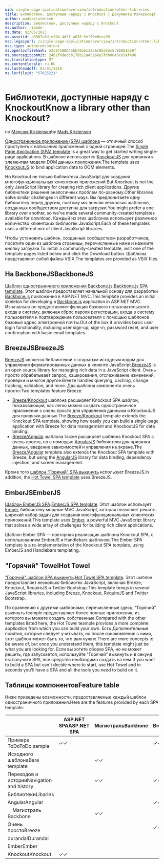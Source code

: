 ```yaml
---
uid: single-page-application/overview/introduction/other-libraries
title: Библиотеки, доступные наряду с Knockout | Документы Майкрософт
author: madskristensen
description: Библиотеки, доступные наряду с Knockout
ms.author: riande
ms.date: 02/05/2013
ms.assetid: a8367c6d-ef94-4dff-a010-5eff9e6eea96
msc.legacyurl: /single-page-application/overview/introduction/other-libraries
msc.type: authoredcontent
ms.openlocfilehash: 53c97580b45bb40a6c3256c8038ec5c8b861b69f
ms.sourcegitcommit: 24b1f6decbb17bb22a45166e5fdb0845c65af498
ms.translationtype: MT
ms.contentlocale: ru-RU
ms.lasthandoff: 03/01/2019
ms.locfileid: "57025221"
---
```

<a name="know-a-library-other-than-knockout"></a><span data-ttu-id="a3968-104">Библиотеки, доступные наряду с Knockout</span><span class="sxs-lookup"><span data-stu-id="a3968-104">Know a library other than Knockout?</span></span>
====================
<span data-ttu-id="a3968-105">по [Мэдсом Kristensen](https://github.com/madskristensen)</span><span class="sxs-lookup"><span data-stu-id="a3968-105">by [Mads Kristensen](https://github.com/madskristensen)</span></span>

<span data-ttu-id="a3968-106">[Одностраничное приложение (SPA) шаблона](knockoutjs-template.md) — отличный способ приступить к написанию приложений с одной страницей.</span><span class="sxs-lookup"><span data-stu-id="a3968-106">The [Single Page Application (SPA) template](knockoutjs-template.md) is a great way to get started writing single-page applications.</span></span> <span data-ttu-id="a3968-107">В шаблоне используется [KnockoutJS](http://knockoutjs.com/) для привязки к элементам модели DOM данных приложения.</span><span class="sxs-lookup"><span data-stu-id="a3968-107">The template uses [KnockoutJS](http://knockoutjs.com/) to bind application data to DOM elements.</span></span>

<span data-ttu-id="a3968-108">Но Knockout не только библиотека JavaScript для создания многофункциональных клиентских приложений.</span><span class="sxs-lookup"><span data-stu-id="a3968-108">But Knockout is not the only JavaScript library for creating rich client applications.</span></span> <span data-ttu-id="a3968-109">Другие библиотеки решения аналогичных проблем по-разному.</span><span class="sxs-lookup"><span data-stu-id="a3968-109">Other libraries solve similar challenges in different ways.</span></span> <span data-ttu-id="a3968-110">Вы предпочитаете одну библиотеку перед другим, поэтому мы внесли несколько шаблонов, созданных сообществом доступна для загрузки.</span><span class="sxs-lookup"><span data-stu-id="a3968-110">You might prefer a one library over another, so we've made several community-created templates available for download.</span></span> <span data-ttu-id="a3968-111">Каждый из этих шаблонов использует различное количество клиентских библиотек JavaScript.</span><span class="sxs-lookup"><span data-stu-id="a3968-111">Each of these templates uses a different mix of client JavaScript libraries.</span></span>

<span data-ttu-id="a3968-112">Чтобы установить шаблон, созданные сообществом разработчиков, посетите один из шаблона страницы, перечисленные ниже и нажмите кнопку загрузки.</span><span class="sxs-lookup"><span data-stu-id="a3968-112">To install a community-created template, visit one of the template pages listed below and click the Download button.</span></span> <span data-ttu-id="a3968-113">Шаблоны представляют собой файлы VSIX.</span><span class="sxs-lookup"><span data-stu-id="a3968-113">The templates are provided as VSIX files.</span></span>

## <a name="backbonejs"></a><span data-ttu-id="a3968-114">На BackboneJS</span><span class="sxs-lookup"><span data-stu-id="a3968-114">BackboneJS</span></span>

<span data-ttu-id="a3968-115">[Шаблон одностраничного приложения Backbone.js](../templates/backbonejs-template.md).</span><span class="sxs-lookup"><span data-stu-id="a3968-115">[Backbone.js SPA template](../templates/backbonejs-template.md).</span></span> <span data-ttu-id="a3968-116">Этот шаблон предоставляет начальной основу для разработки [Backbone.js](http://backbonejs.org/) приложения в ASP.NET MVC.</span><span class="sxs-lookup"><span data-stu-id="a3968-116">This template provides an initial skeleton for developing a [Backbone.js](http://backbonejs.org/) application in ASP.NET MVC.</span></span> <span data-ttu-id="a3968-117">Изначально он предоставляет функции базового пользовательского входа в систему, включая сброс пароля регистрации, входа в систему пользователя и подтверждение пользователя с помощью шаблонов базовый адрес электронной почты.</span><span class="sxs-lookup"><span data-stu-id="a3968-117">Out of the box it provides basic user login functionality, including user sign-up, sign-in, password reset, and user confirmation with basic email templates.</span></span>

## <a name="breezejs"></a><span data-ttu-id="a3968-118">BreezeJS</span><span class="sxs-lookup"><span data-stu-id="a3968-118">BreezeJS</span></span>

<span data-ttu-id="a3968-119">[BreezeJS](http://www.breezejs.com/?utm_source=ms-spa) является библиотекой с открытым исходным кодом для управления форматированных данных в клиенте JavaScript.</span><span class="sxs-lookup"><span data-stu-id="a3968-119">[BreezeJS](http://www.breezejs.com/?utm_source=ms-spa) is an open source library for managing rich data in a JavaScript client.</span></span> <span data-ttu-id="a3968-120">Очень просто обрабатывает запрос, кэширования, отслеживание изменений, проверки и многое другое.</span><span class="sxs-lookup"><span data-stu-id="a3968-120">Breeze handles querying, caching, change tracking, validation, and more.</span></span> <span data-ttu-id="a3968-121">Два шаблона компонента очень просто:</span><span class="sxs-lookup"><span data-stu-id="a3968-121">Two templates feature Breeze:</span></span>

- <span data-ttu-id="a3968-122">[Breeze/Knockout](../templates/breezeknockout-template.md) шаблона расширяет Knockout SPA шаблон, показывающий, как легко можно создать одностраничное приложение с очень просто для управления данными и KnockoutJS для привязки данных.</span><span class="sxs-lookup"><span data-stu-id="a3968-122">The [Breeze/Knockout](../templates/breezeknockout-template.md) template extends the Knockout SPA template, showing how easily you can build a single-page application with Breeze for data management and KnockoutJS for data binding.</span></span>
- <span data-ttu-id="a3968-123">[Breeze/Angular](../templates/breezeangular-template.md) шаблона также расширяет шаблона Knockout SPA с очень просто, но с помощью [AngularJS](http://angularjs.org) библиотеки для привязки данных, введение зависимостей и управления на экране.</span><span class="sxs-lookup"><span data-stu-id="a3968-123">The [Breeze/Angular](../templates/breezeangular-template.md) template also extends the Knockout SPA template with Breeze, but using the [AngularJS](http://angularjs.org) library for data binding, dependency injection, and screen management.</span></span>

<span data-ttu-id="a3968-124">Кроме того [шаблон "Горячий" SPA выкинуть](../templates/hottowel-template.md) использует BreezeJS.</span><span class="sxs-lookup"><span data-stu-id="a3968-124">In addition, the [Hot Towel SPA template](../templates/hottowel-template.md) uses BreezeJS.</span></span>

## <a name="emberjs"></a><span data-ttu-id="a3968-125">EmberJS</span><span class="sxs-lookup"><span data-stu-id="a3968-125">EmberJS</span></span>

<span data-ttu-id="a3968-126">[Шаблон EmberJS SPA](../templates/emberjs-template.md).</span><span class="sxs-lookup"><span data-stu-id="a3968-126">[EmberJS SPA template](../templates/emberjs-template.md).</span></span> <span data-ttu-id="a3968-127">Этот шаблон использует [Ember](http://emberjs.com/), библиотеку мощные MVC JavaScript, которая позволяет решить широкий набор задач для создания многофункциональных клиентских приложений.</span><span class="sxs-lookup"><span data-stu-id="a3968-127">This template uses [Ember](http://emberjs.com/), a powerful MVC JavaScript library that solves a wide array of challenges for building rich client applications.</span></span>

<span data-ttu-id="a3968-128">Шаблон Ember SPA — повторная реализация шаблона Knockout SPA, с использованием EmberJS и Handlebars шаблонов.</span><span class="sxs-lookup"><span data-stu-id="a3968-128">The Ember SPA template is a re-implementation of the Knockout SPA template, using EmberJS and Handlebars templating.</span></span>

## <a name="hot-towel"></a><span data-ttu-id="a3968-129">"Горячий" Towel</span><span class="sxs-lookup"><span data-stu-id="a3968-129">Hot Towel</span></span>

<span data-ttu-id="a3968-130">["Горячий" шаблон SPA выкинуть](../templates/hottowel-template.md).</span><span class="sxs-lookup"><span data-stu-id="a3968-130">[Hot Towel SPA template](../templates/hottowel-template.md).</span></span> <span data-ttu-id="a3968-131">Этот шаблон предоставляет несколько библиотек JavaScript, включая Breeze, Knockout, RequireJS и Twitter Bootstrap.</span><span class="sxs-lookup"><span data-stu-id="a3968-131">This template brings in several JavaScript libraries, including Breeze, Knockout, RequireJS and Twitter Bootstrap.</span></span>

<span data-ttu-id="a3968-132">По сравнению с другими шаблонами, перечисленные здесь, "Горячий" выкинуть teample предоставляет более полные приложения, из которого вы можете создать собственные.</span><span class="sxs-lookup"><span data-stu-id="a3968-132">Compared with the other templates listed here, the Hot Towel teample provides a more complete application from which you can build your own.</span></span> <span data-ttu-id="a3968-133">Есть Дополнительные понятия, которые следует учитывать, но после ознакомления с ними, этот шаблон может быть то, что вам нужно.</span><span class="sxs-lookup"><span data-stu-id="a3968-133">There are more concepts to be aware of, but once you understand them, this template might just be what you are looking for.</span></span> <span data-ttu-id="a3968-134">Если вы хотите сборке SPA, но не может решить, где запускается, используйте "Горячий" выкинуть и в секунд вы получите SPA, все средства необходимо создать на нем.</span><span class="sxs-lookup"><span data-stu-id="a3968-134">If you want to build a SPA but can't decide where to start, use Hot Towel and in seconds you'll have a SPA and all the tools you need to build on it.</span></span>

## <a name="feature-table"></a><span data-ttu-id="a3968-135">Таблицы компонентов</span><span class="sxs-lookup"><span data-stu-id="a3968-135">Feature table</span></span>

<span data-ttu-id="a3968-136">Ниже приведены возможности, предоставляемые каждый шаблон одностраничного приложения.</span><span class="sxs-lookup"><span data-stu-id="a3968-136">Here are the features provided by each SPA template:</span></span>


|                        | <span data-ttu-id="a3968-137">ASP.NET SPA</span><span class="sxs-lookup"><span data-stu-id="a3968-137">ASP.NET SPA</span></span> | <span data-ttu-id="a3968-138">Магистраль</span><span class="sxs-lookup"><span data-stu-id="a3968-138">Backbone</span></span> | <span data-ttu-id="a3968-139">Breeze/Angular</span><span class="sxs-lookup"><span data-stu-id="a3968-139">Breeze/Angular</span></span> | <span data-ttu-id="a3968-140">Breeze/KO</span><span class="sxs-lookup"><span data-stu-id="a3968-140">Breeze/KO</span></span> |  <span data-ttu-id="a3968-141">Ember</span><span class="sxs-lookup"><span data-stu-id="a3968-141">Ember</span></span>   | <span data-ttu-id="a3968-142">"Горячий" Towel</span><span class="sxs-lookup"><span data-stu-id="a3968-142">Hot Towel</span></span> |
|------------------------|-------------|----------|----------------|-----------|----------|-----------|
|      <span data-ttu-id="a3968-143">Примере ToDo</span><span class="sxs-lookup"><span data-stu-id="a3968-143">ToDo sample</span></span>       |  <span data-ttu-id="a3968-144">&#10003;</span><span class="sxs-lookup"><span data-stu-id="a3968-144">&#10003;</span></span>   |          |    <span data-ttu-id="a3968-145">&#10003;</span><span class="sxs-lookup"><span data-stu-id="a3968-145">&#10003;</span></span>    | <span data-ttu-id="a3968-146">&#10003;</span><span class="sxs-lookup"><span data-stu-id="a3968-146">&#10003;</span></span>  | <span data-ttu-id="a3968-147">&#10003;</span><span class="sxs-lookup"><span data-stu-id="a3968-147">&#10003;</span></span> |           |
|     <span data-ttu-id="a3968-148">Исходного шаблона</span><span class="sxs-lookup"><span data-stu-id="a3968-148">Bare template</span></span>      |             | <span data-ttu-id="a3968-149">&#10003;</span><span class="sxs-lookup"><span data-stu-id="a3968-149">&#10003;</span></span> |                |           |          | <span data-ttu-id="a3968-150">&#10003;</span><span class="sxs-lookup"><span data-stu-id="a3968-150">&#10003;</span></span>  |
| <span data-ttu-id="a3968-151">Переходов и истории</span><span class="sxs-lookup"><span data-stu-id="a3968-151">Navigation and history</span></span> |             | <span data-ttu-id="a3968-152">&#10003;</span><span class="sxs-lookup"><span data-stu-id="a3968-152">&#10003;</span></span> |    <span data-ttu-id="a3968-153">&#10003;</span><span class="sxs-lookup"><span data-stu-id="a3968-153">&#10003;</span></span>    |           | <span data-ttu-id="a3968-154">&#10003;</span><span class="sxs-lookup"><span data-stu-id="a3968-154">&#10003;</span></span> | <span data-ttu-id="a3968-155">&#10003;</span><span class="sxs-lookup"><span data-stu-id="a3968-155">&#10003;</span></span>  |
|        <span data-ttu-id="a3968-156">Библиотеки</span><span class="sxs-lookup"><span data-stu-id="a3968-156">Libaries</span></span>        |             |          |                |           |          |           |
|        <span data-ttu-id="a3968-157">Angular</span><span class="sxs-lookup"><span data-stu-id="a3968-157">Angular</span></span>         |             |          |    <span data-ttu-id="a3968-158">&#10003;</span><span class="sxs-lookup"><span data-stu-id="a3968-158">&#10003;</span></span>    |           |          |           |
|    <span data-ttu-id="a3968-159">&#8195;Магистраль</span><span class="sxs-lookup"><span data-stu-id="a3968-159">&#8195;Backbone</span></span>     |             | <span data-ttu-id="a3968-160">&#10003;</span><span class="sxs-lookup"><span data-stu-id="a3968-160">&#10003;</span></span> |                |           |          |           |
|         <span data-ttu-id="a3968-161">Очень просто</span><span class="sxs-lookup"><span data-stu-id="a3968-161">Breeze</span></span>         |             |          |    <span data-ttu-id="a3968-162">&#10003;</span><span class="sxs-lookup"><span data-stu-id="a3968-162">&#10003;</span></span>    | <span data-ttu-id="a3968-163">&#10003;</span><span class="sxs-lookup"><span data-stu-id="a3968-163">&#10003;</span></span>  |          | <span data-ttu-id="a3968-164">&#10003;</span><span class="sxs-lookup"><span data-stu-id="a3968-164">&#10003;</span></span>  |
|        <span data-ttu-id="a3968-165">durandal</span><span class="sxs-lookup"><span data-stu-id="a3968-165">Durandal</span></span>        |             |          |                |           |          | <span data-ttu-id="a3968-166">&#10003;</span><span class="sxs-lookup"><span data-stu-id="a3968-166">&#10003;</span></span>  |
|         <span data-ttu-id="a3968-167">Ember</span><span class="sxs-lookup"><span data-stu-id="a3968-167">Ember</span></span>          |             |          |                |           | <span data-ttu-id="a3968-168">&#10003;</span><span class="sxs-lookup"><span data-stu-id="a3968-168">&#10003;</span></span> |           |
|        <span data-ttu-id="a3968-169">Knockout</span><span class="sxs-lookup"><span data-stu-id="a3968-169">Knockout</span></span>        |  <span data-ttu-id="a3968-170">&#10003;</span><span class="sxs-lookup"><span data-stu-id="a3968-170">&#10003;</span></span>   |          |                | <span data-ttu-id="a3968-171">&#10003;</span><span class="sxs-lookup"><span data-stu-id="a3968-171">&#10003;</span></span>  |          | <span data-ttu-id="a3968-172">&#10003;</span><span class="sxs-lookup"><span data-stu-id="a3968-172">&#10003;</span></span>  |

